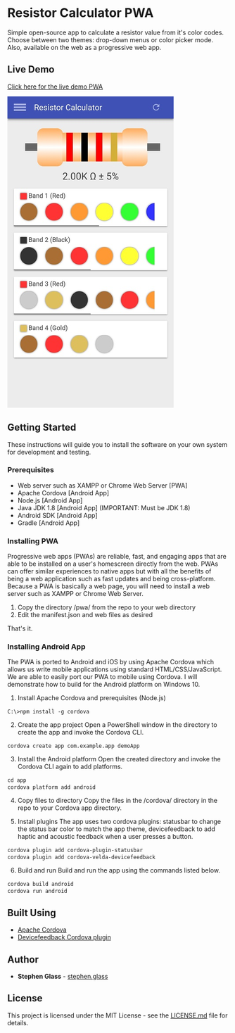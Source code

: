 # Resistor Calculator PWA

Simple open-source app to calculate a resistor value from it's color codes. Choose between two themes: drop-down menus or color picker mode. Also, available on the web as a progressive web app. 

## Live Demo
[Click here for the live demo PWA](https://stephen.glass/resistor)

![Screenshot of PWA](screenshot.jpg)

## Getting Started

These instructions will guide you to install the software on your own system for development and testing.

### Prerequisites

* Web server such as XAMPP or Chrome Web Server [PWA]
* Apache Cordova [Android App]
* Node.js [Android App] 
* Java JDK 1.8 [Android App] (IMPORTANT: Must be JDK 1.8)
* Android SDK [Android App]
* Gradle [Android App]

### Installing PWA

Progressive web apps (PWAs) are reliable, fast, and engaging apps that are able to be installed on a user's homescreen directly from the web. PWAs can offer similar experiences to native apps but with all the benefits of being a web application such as fast updates and being cross-platform. Because a PWA is basically a web page, you will need to install a web server such as XAMPP or Chrome Web Server.

1. Copy the directory /pwa/ from the repo to your web directory
2. Edit the manifest.json and web files as desired

That's it.

### Installing Android App

The PWA is ported to Android and iOS by using Apache Cordova which allows us write mobile applications using standard HTML/CSS/JavaScript. We are able to easily port our PWA to mobile using Cordova. I will demonstrate how to build for the Android platform on Windows 10.

1. Install Apache Cordova and prerequisites (Node.js)
```
C:\>npm install -g cordova
```

2. Create the app project
Open a PowerShell window in the directory to create the app and invoke the Cordova CLI.
```
cordova create app com.example.app demoApp
```

3. Install the Android platform
Open the created directory and invoke the Cordova CLI again to add platforms.
``` 
cd app
cordova platform add android
```

4. Copy files to directory
Copy the files in the /cordova/ directory in the repo to your Cordova app directory.

5. Install plugins
The app uses two cordova plugins: statusbar to change the status bar color to match the app theme, devicefeedback to add haptic and acoustic feedback when a user presses a button.
```
cordova plugin add cordova-plugin-statusbar
cordova plugin add cordova-velda-devicefeedback
```

6. Build and run
Build and run the app using the commands listed below.
```
cordova build android
cordova run android
```

## Built Using
* [Apache Cordova](https://github.com/apache/cordova-cli)
* [Devicefeedback Cordova plugin](https://github.com/VVelda/device-feedback)

## Author
* **Stephen Glass** - [stephen.glass](https://stephen.glass)

## License
This project is licensed under the MIT License - see the [LICENSE.md](LICENSE.md) file for details.